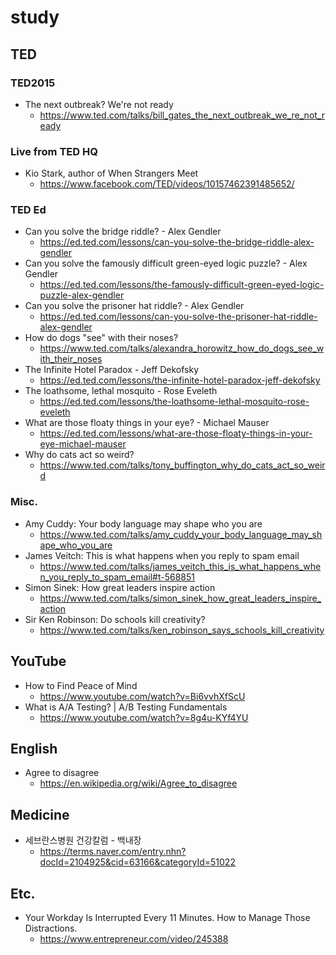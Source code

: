# study

## TED
### TED2015
* The next outbreak? We're not ready
  * https://www.ted.com/talks/bill_gates_the_next_outbreak_we_re_not_ready

### Live from TED HQ
* Kio Stark, author of When Strangers Meet
  * https://www.facebook.com/TED/videos/10157462391485652/

### TED Ed
* Can you solve the bridge riddle? - Alex Gendler
  * https://ed.ted.com/lessons/can-you-solve-the-bridge-riddle-alex-gendler
* Can you solve the famously difficult green-eyed logic puzzle? - Alex Gendler
  * https://ed.ted.com/lessons/the-famously-difficult-green-eyed-logic-puzzle-alex-gendler
* Can you solve the prisoner hat riddle? - Alex Gendler
  * https://ed.ted.com/lessons/can-you-solve-the-prisoner-hat-riddle-alex-gendler
* How do dogs "see" with their noses?
  * https://www.ted.com/talks/alexandra_horowitz_how_do_dogs_see_with_their_noses
* The Infinite Hotel Paradox - Jeff Dekofsky
  * https://ed.ted.com/lessons/the-infinite-hotel-paradox-jeff-dekofsky
* The loathsome, lethal mosquito - Rose Eveleth
  * https://ed.ted.com/lessons/the-loathsome-lethal-mosquito-rose-eveleth
* What are those floaty things in your eye? - Michael Mauser
  * https://ed.ted.com/lessons/what-are-those-floaty-things-in-your-eye-michael-mauser
* Why do cats act so weird?
  * https://www.ted.com/talks/tony_buffington_why_do_cats_act_so_weird

### Misc.
* Amy Cuddy: Your body language may shape who you are
  * https://www.ted.com/talks/amy_cuddy_your_body_language_may_shape_who_you_are
* James Veitch: This is what happens when you reply to spam email
  * https://www.ted.com/talks/james_veitch_this_is_what_happens_when_you_reply_to_spam_email#t-568851
* Simon Sinek: How great leaders inspire action
  * https://www.ted.com/talks/simon_sinek_how_great_leaders_inspire_action
* Sir Ken Robinson: Do schools kill creativity?
  * https://www.ted.com/talks/ken_robinson_says_schools_kill_creativity

## YouTube
* How to Find Peace of Mind
  * https://www.youtube.com/watch?v=Bi6vvhXfScU
* What is A/A Testing? | A/B Testing Fundamentals
  * https://www.youtube.com/watch?v=8g4u-KYf4YU

## English
* Agree to disagree
  * https://en.wikipedia.org/wiki/Agree_to_disagree

## Medicine
* 세브란스병원 건강칼럼 - 백내장
  * https://terms.naver.com/entry.nhn?docId=2104925&cid=63166&categoryId=51022

## Etc.
* Your Workday Is Interrupted Every 11 Minutes. How to Manage Those Distractions.
  * https://www.entrepreneur.com/video/245388
